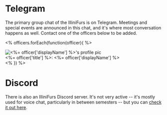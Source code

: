 
[//]: # (pageid: chat)
[//]: # (title: Group Chats)
[//]: # (author: @3xStan)
[//]: # (description: Learn more about the IlliniFurs group chat, including who to contact for access.)
[//]: # (focus_image: https://illinifurs.com/images/namedLogo.png)
[//]: # (widgets: true)
[//]: # (tail_scripts: ["/js/illinifurs-collapsible.js"])

# Telegram

The primary group chat of the IlliniFurs is on Telegram. Meetings and special events are announced in this chat, and it's where most conversation happens as well. Contact one of the officers below to be added.

<% officers.forEach(function(officer){ %>
    <div class="card">
        <a href="https://t.me/<%= officer['username'] %>" style="text-decoration: none;">
            <div class="container">
                <img class="officer-pic" src="<%= officer['imageURL'] %>" alt="<%= officer['displayName'] %>'s profile pic" />
                <br />
                <%= officer['title'] %>: <%= officer['displayName'] %>
            </div>
        </a>
    </div>
<% }) %>

# Discord

There is also an IlliniFurs Discord server. It's not very active -- it's mostly used for voice chat, particularly in between semesters -- but you can [check it out here](https://discord.gg/w5Uar5FscD).
